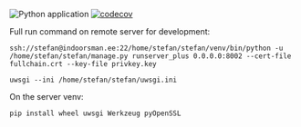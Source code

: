 ![Python application](https://github.com/Lauriy/stefan/workflows/Python%20application/badge.svg)
[![codecov](https://codecov.io/gh/Lauriy/stefan/branch/master/graph/badge.svg)](https://codecov.io/gh/Lauriy/ember-online-bot)

Full run command on remote server for development:
```console
ssh://stefan@indoorsman.ee:22/home/stefan/stefan/venv/bin/python -u /home/stefan/stefan/manage.py runserver_plus 0.0.0.0:8002 --cert-file fullchain.crt --key-file privkey.key
```

```console
uwsgi --ini /home/stefan/stefan/uwsgi.ini
```

On the server venv:
```console
pip install wheel uwsgi Werkzeug pyOpenSSL
```